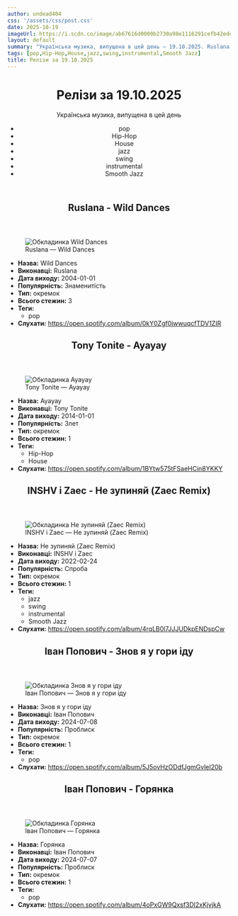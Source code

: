 ```yaml
---
author: undead404
css: '/assets/css/post.css'
date: 2025-10-19
imageUrl: https://i.scdn.co/image/ab67616d0000b2730a98e1116291cefb42ede91e
layout: default
summary: "Українська музика, випущена в цей день – 19.10.2025. Ruslana, Tony Tonite, INSHV, Zaec і Іван Попович"
tags: [pop,Hip-Hop,House,jazz,swing,instrumental,Smooth Jazz]
title: Релізи за 19.10.2025
---
```


<main class="main-content">
  <header>
    <h1>Релізи за <time datetime="2025-10-19">19.10.2025</time></h1>
    <p class="summary">Українська музика, випущена в цей день</p>
      <ul class="tags">
          <li>pop</li>
          <li>Hip-Hop</li>
          <li>House</li>
          <li>jazz</li>
          <li>swing</li>
          <li>instrumental</li>
          <li>Smooth Jazz</li>
      </ul>
  </header>
  <section class="releases">
    <article class="release">
      <header>
        <h2>
          Ruslana - Wild Dances
        </h2>
      </header>
      <figure>
        <img src="https://i.scdn.co/image/ab67616d0000b2730a98e1116291cefb42ede91e" alt="Обкладинка Wild Dances">
        <figcaption>Ruslana — Wild Dances</figcaption>
      </figure>
      <ul>
        <li><strong>Назва:</strong> Wild Dances</li>
        <li><strong>Виконавці:</strong> Ruslana</li>
        <li><strong>Дата виходу:</strong> 2004-01-01</li>
        <li><strong>Популярність:</strong> Знаменитість</li>
        <li><strong>Тип:</strong> окремок</li>
        <li><strong>Всього стежин:</strong> 3</li>
            <li><strong>Теги:</strong>
            <ul class="tags">
                <li class="tag">pop</li>
            </ul>
            </li>
        <li><strong>Слухати:</strong> <a href="https://open.spotify.com/album/0kY0Zgf0jwwuqcfTDV1ZIR" target="_blank">https:&#x2F;&#x2F;open.spotify.com&#x2F;album&#x2F;0kY0Zgf0jwwuqcfTDV1ZIR</a></li>
      </ul>
    </article>
    <article class="release">
      <header>
        <h2>
          Tony Tonite - Ayayay
        </h2>
      </header>
      <figure>
        <img src="https://i.scdn.co/image/ab67616d0000b273e94d558f3eb0ad77b60fb90b" alt="Обкладинка Ayayay">
        <figcaption>Tony Tonite — Ayayay</figcaption>
      </figure>
      <ul>
        <li><strong>Назва:</strong> Ayayay</li>
        <li><strong>Виконавці:</strong> Tony Tonite</li>
        <li><strong>Дата виходу:</strong> 2014-01-01</li>
        <li><strong>Популярність:</strong> Злет</li>
        <li><strong>Тип:</strong> окремок</li>
        <li><strong>Всього стежин:</strong> 1</li>
            <li><strong>Теги:</strong>
            <ul class="tags">
                <li class="tag">Hip-Hop</li>
                <li class="tag">House</li>
            </ul>
            </li>
        <li><strong>Слухати:</strong> <a href="https://open.spotify.com/album/1BYtw575tFSaeHCin8YKKY" target="_blank">https:&#x2F;&#x2F;open.spotify.com&#x2F;album&#x2F;1BYtw575tFSaeHCin8YKKY</a></li>
      </ul>
    </article>
    <article class="release">
      <header>
        <h2>
          INSHV і Zaec - Не зупиняй (Zaec Remix)
        </h2>
      </header>
      <figure>
        <img src="https://i.scdn.co/image/ab67616d0000b27313ffffad2648d5dc023d0645" alt="Обкладинка Не зупиняй (Zaec Remix)">
        <figcaption>INSHV і Zaec — Не зупиняй (Zaec Remix)</figcaption>
      </figure>
      <ul>
        <li><strong>Назва:</strong> Не зупиняй (Zaec Remix)</li>
        <li><strong>Виконавці:</strong> INSHV і Zaec</li>
        <li><strong>Дата виходу:</strong> 2022-02-24</li>
        <li><strong>Популярність:</strong> Спроба</li>
        <li><strong>Тип:</strong> окремок</li>
        <li><strong>Всього стежин:</strong> 1</li>
            <li><strong>Теги:</strong>
            <ul class="tags">
                <li class="tag">jazz</li>
                <li class="tag">swing</li>
                <li class="tag">instrumental</li>
                <li class="tag">Smooth Jazz</li>
            </ul>
            </li>
        <li><strong>Слухати:</strong> <a href="https://open.spotify.com/album/4rqLB0l7JJJUDkpENDspCw" target="_blank">https:&#x2F;&#x2F;open.spotify.com&#x2F;album&#x2F;4rqLB0l7JJJUDkpENDspCw</a></li>
      </ul>
    </article>
    <article class="release">
      <header>
        <h2>
          Іван Попович - Знов я у гори іду
        </h2>
      </header>
      <figure>
        <img src="https://i.scdn.co/image/ab67616d0000b2733b09a79c5aaf282f8000cbe8" alt="Обкладинка Знов я у гори іду">
        <figcaption>Іван Попович — Знов я у гори іду</figcaption>
      </figure>
      <ul>
        <li><strong>Назва:</strong> Знов я у гори іду</li>
        <li><strong>Виконавці:</strong> Іван Попович</li>
        <li><strong>Дата виходу:</strong> 2024-07-08</li>
        <li><strong>Популярність:</strong> Проблиск</li>
        <li><strong>Тип:</strong> окремок</li>
        <li><strong>Всього стежин:</strong> 1</li>
            <li><strong>Теги:</strong>
            <ul class="tags">
                <li class="tag">pop</li>
            </ul>
            </li>
        <li><strong>Слухати:</strong> <a href="https://open.spotify.com/album/5J5ovHzODdfJgmGvleI20b" target="_blank">https:&#x2F;&#x2F;open.spotify.com&#x2F;album&#x2F;5J5ovHzODdfJgmGvleI20b</a></li>
      </ul>
    </article>
    <article class="release">
      <header>
        <h2>
          Іван Попович - Горянка
        </h2>
      </header>
      <figure>
        <img src="https://i.scdn.co/image/ab67616d0000b273c381a886d5ffbd6dc76ec4e5" alt="Обкладинка Горянка">
        <figcaption>Іван Попович — Горянка</figcaption>
      </figure>
      <ul>
        <li><strong>Назва:</strong> Горянка</li>
        <li><strong>Виконавці:</strong> Іван Попович</li>
        <li><strong>Дата виходу:</strong> 2024-07-07</li>
        <li><strong>Популярність:</strong> Проблиск</li>
        <li><strong>Тип:</strong> окремок</li>
        <li><strong>Всього стежин:</strong> 1</li>
            <li><strong>Теги:</strong>
            <ul class="tags">
                <li class="tag">pop</li>
            </ul>
            </li>
        <li><strong>Слухати:</strong> <a href="https://open.spotify.com/album/4oPxGW9Qxsf3Dl2xKjvjkA" target="_blank">https:&#x2F;&#x2F;open.spotify.com&#x2F;album&#x2F;4oPxGW9Qxsf3Dl2xKjvjkA</a></li>
      </ul>
    </article>
  </section>
</main>
